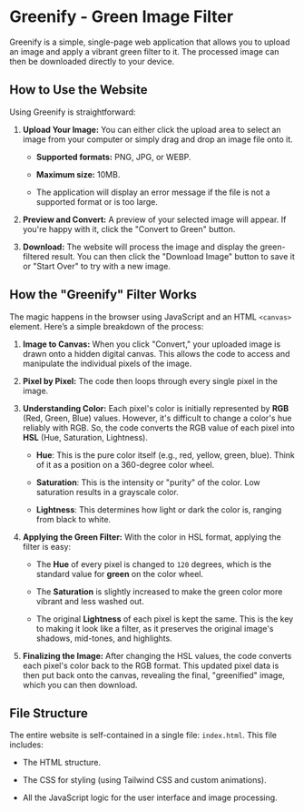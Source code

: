 
# Greenify - Green Image Filter

Greenify is a simple, single-page web application that allows you to upload an image and apply a vibrant green filter to it. The processed image can then be downloaded directly to your device.

## How to Use the Website

Using Greenify is straightforward:

1.  **Upload Your Image:** You can either click the upload area to select an image from your computer or simply drag and drop an image file onto it.
    
    -   **Supported formats:** PNG, JPG, or WEBP.
        
    -   **Maximum size:** 10MB.
        
    -   The application will display an error message if the file is not a supported format or is too large.
        
2.  **Preview and Convert:** A preview of your selected image will appear. If you're happy with it, click the "Convert to Green" button.
    
3.  **Download:** The website will process the image and display the green-filtered result. You can then click the "Download Image" button to save it or "Start Over" to try with a new image.
    

## How the "Greenify" Filter Works

The magic happens in the browser using JavaScript and an HTML `<canvas>` element. Here’s a simple breakdown of the process:

1.  **Image to Canvas:** When you click "Convert," your uploaded image is drawn onto a hidden digital canvas. This allows the code to access and manipulate the individual pixels of the image.
    
2.  **Pixel by Pixel:** The code then loops through every single pixel in the image.
    
3.  **Understanding Color:** Each pixel's color is initially represented by **RGB** (Red, Green, Blue) values. However, it's difficult to change a color's hue reliably with RGB. So, the code converts the RGB value of each pixel into **HSL** (Hue, Saturation, Lightness).
    
    -   **Hue**: This is the pure color itself (e.g., red, yellow, green, blue). Think of it as a position on a 360-degree color wheel.
        
    -   **Saturation**: This is the intensity or "purity" of the color. Low saturation results in a grayscale color.
        
    -   **Lightness**: This determines how light or dark the color is, ranging from black to white.
        
4.  **Applying the Green Filter:** With the color in HSL format, applying the filter is easy:
    
    -   The **Hue** of every pixel is changed to `120` degrees, which is the standard value for **green** on the color wheel.
        
    -   The **Saturation** is slightly increased to make the green color more vibrant and less washed out.
        
    -   The original **Lightness** of each pixel is kept the same. This is the key to making it look like a filter, as it preserves the original image's shadows, mid-tones, and highlights.
        
5.  **Finalizing the Image:** After changing the HSL values, the code converts each pixel's color back to the RGB format. This updated pixel data is then put back onto the canvas, revealing the final, "greenified" image, which you can then download.
    

## File Structure

The entire website is self-contained in a single file: `index.html`. This file includes:

-   The HTML structure.
    
-   The CSS for styling (using Tailwind CSS and custom animations).
    
-   All the JavaScript logic for the user interface and image processing.
